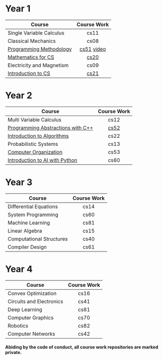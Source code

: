 # Year 1

| Course                         | Course Work                    |
| -------------------------------|:------------------------------:|
| Single Variable Calculus       | cs11                           | 
| Classical Mechanics            | cs08                           | 
| [Programming Methodology](https://www.youtube.com/playlist?list=PL84A56BC7F4A1F852) | [cs51](../../../cs51) [video](https://www.youtube.com/playlist?list=PLCwhEUEY836bKjm_6aR29XU0ygJLSGVCu)          |
| [Mathematics for CS](https://www.youtube.com/playlist?list=PLB7540DEDD482705B)                 | [cs20](../../../cs20)          | 
| Electricity and Magnetism      | cs09                           |  
| [Introduction to CS](https://www.youtube.com/playlist?list=PLB2BE3D6CA77BB8F7)            | [cs21](../../../cs21)          | 

# Year 2

| Course                         | Course Work   |
| -------------------------------|:------------------------------:|
| Multi Variable Calculus        | cs12                           |   
| [Programming Abstractions with C++](https://www.youtube.com/playlist?list=PLFE6E58F856038C69)  | [cs52](../../../cs52)          | 
| [Introduction to Algorithms](https://www.youtube.com/playlist?list=PLUl4u3cNGP61Oq3tWYp6V_F-5jb5L2iHb)  | cs22                  | 
| Probabilistic Systems          | cs13                           |  
| [Computer Organization](https://www.youtube.com/playlist?list=PL9D558D49CA734A02)               | cs53                          | 
| [Introduction to AI with Python](https://www.youtube.com/playlist?list=PLhQjrBD2T382Nz7z1AEXmioc27axa19Kv)  | cs80              |   

# Year 3

| Course                         | Course Work   |
| -------------------------------|:-------------:|
| Differential Equations         | cs14          | 
| System Programming             | cs60          | 
| Machine Learning               | cs81          | 
| Linear Algebra                 | cs15          | 
| Computational Structures       | cs40          | 
| Compiler Design                | cs61          | 

# Year 4

| Course                         | Course Work   |
| -------------------------------|:-------------:|
| Convex Optimization            | cs16          | 
| Circuits and Electronics       | cs41          | 
| Deep Learning                  | cs81          | 
| Computer Graphics              | cs70          | 
| Robotics                       | cs82          | 
| Computer Networks              | cs42          | 


#### Abiding by the code of conduct, all course work repositories are marked private.
